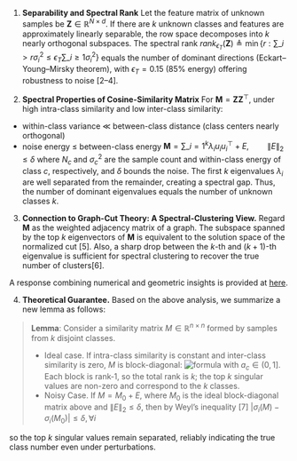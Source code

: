 1. **Separability and Spectral Rank**
Let the feature matrix of unknown samples be $\boldsymbol{Z}\in \mathbb{R}^{N \times d}$. If there are $k$ unknown classes and features are approximately linearly separable, the row space decomposes into $k$ nearly orthogonal subspaces. The spectral rank $rank_{\epsilon_T}(\mathbf{Z}) \triangleq \min\{r : \sum\_{i>r} \sigma_i^2 \le \epsilon_T \sum\_{i\ge 1} \sigma_i^2\}$ equals the number of dominant directions (Eckart–Young–Mirsky theorem), with $\epsilon_T=0.15$ (85% energy) offering robustness to noise [2–4].

3. **Spectral Properties of Cosine-Similarity Matrix**
For $\boldsymbol{M}=\boldsymbol{Z}\boldsymbol{Z}^\top$, under high intra-class similarity and low inter-class similarity:
- within-class variance ≪ between-class distance (class centers nearly orthogonal)
- noise energy ≤ between-class energy
$\boldsymbol{M} = \sum\_{i=1}^{k} \lambda_i u_i u_i^\top + E,\quad \quad \|E\|_2 \le \delta$
where $N_c$ and $\sigma_c^2$ are the sample count and within-class energy of class $c$, respectively, and $\delta$ bounds the noise. The first $k$ eigenvalues $\lambda_i$ are well separated from the remainder, creating a spectral gap. Thus, the number of dominant eigenvalues equals the number of unknown classes $k$.

3. **Connection to Graph-Cut Theory: A Spectral-Clustering View.**
Regard $\boldsymbol{M}$ as the weighted adjacency matrix of a graph. The subspace spanned by the top $k$ eigenvectors of $\boldsymbol{M}$ is equivalent to the solution space of the normalized cut [5]. Also, a sharp drop between the $k$-th and $(k+1)$-th eigenvalue is sufficient for spectral clustering to recover the true number of clusters[6].

A response combining numerical and geometric insights is provided at [here](https://anonymous.4open.science/r/NIPS2025-ROSDA-7F77/shiyitu.pdf).

4. **Theoretical Guarantee.**
Based on the above analysis, we summarize a new lemma as follows:
> **Lemma**: Consider a similarity matrix $M\in\mathbb{R}^{n\times n}$ formed by samples from $k$ disjoint classes.
> - Ideal case.
If intra-class similarity is constant and inter-class similarity is zero, $M$ is block-diagonal:
![formula](https://quicklatex.com/cache3/a2/ql_0a4c07b60eb5b2963793c84cd8a72fa2_l3.png)
with $a_c \in (0,1]$. Each block is rank‑1, so the total rank is $k$; the top $k$ singular values are non-zero and correspond to the $k$ classes.
> - Noisy Case.
If $M=M_0+E$, where $M_0$ is the ideal block-diagonal matrix above and $\|E\|_2\leq\delta$, then by Weyl’s inequality [7]
$|\sigma_i(M)-\sigma_i(M_0)| \le\delta,\forall i$

so the top $k$ singular values remain separated, reliably indicating the true class number even under perturbations.


